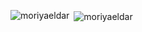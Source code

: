
<p><img align="left" src="https://github-readme-stats.vercel.app/api/top-langs?username=moriyaeldar&show_icons=true&locale=en&layout=compact" alt="moriyaeldar" /></p>

<p>&nbsp;<img align="center" src="https://github-readme-stats.vercel.app/api?username=moriyaeldar&show_icons=true&locale=en" alt="moriyaeldar" /></p>
